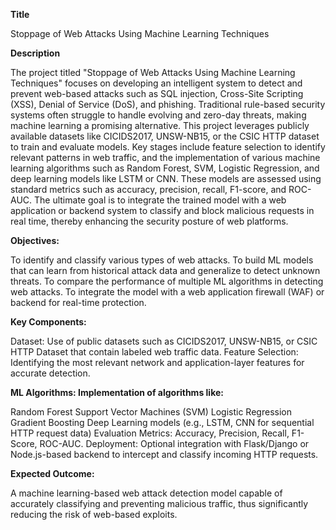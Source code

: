 **Title**

Stoppage of Web Attacks Using Machine Learning Techniques

**Description**

The project titled "Stoppage of Web Attacks Using Machine Learning Techniques" focuses on developing an intelligent system to detect and prevent 
web-based attacks such as SQL injection, Cross-Site Scripting (XSS), Denial of Service (DoS), and phishing. Traditional rule-based security systems often 
struggle to handle evolving and zero-day threats, making machine learning a promising alternative. This project leverages publicly available datasets like CICIDS2017, UNSW-NB15, or
 the CSIC HTTP dataset to train and evaluate models. Key stages include feature selection to identify relevant patterns in web traffic, and the implementation of various 
machine learning algorithms such as Random Forest, SVM, Logistic Regression, and deep learning models like LSTM or CNN. These models are assessed using standard metrics such 
as accuracy, precision, recall, F1-score, and ROC-AUC. The ultimate goal is to integrate the trained model with a web application or backend system to classify and block 
malicious requests in real time, thereby enhancing the security posture of web platforms.

**Objectives:**

To identify and classify various types of web attacks.
To build ML models that can learn from historical attack data and generalize to detect unknown threats.
To compare the performance of multiple ML algorithms in detecting web attacks.
To integrate the model with a web application firewall (WAF) or backend for real-time protection.

**Key Components:**

Dataset: Use of public datasets such as CICIDS2017, UNSW-NB15, or CSIC HTTP Dataset that contain labeled web traffic data.
Feature Selection: Identifying the most relevant network and application-layer features for accurate detection.

**ML Algorithms: Implementation of algorithms like:**

Random Forest
Support Vector Machines (SVM)
Logistic Regression
Gradient Boosting
Deep Learning models (e.g., LSTM, CNN for sequential HTTP request data)
Evaluation Metrics: Accuracy, Precision, Recall, F1-Score, ROC-AUC.
Deployment: Optional integration with Flask/Django or Node.js-based backend to intercept and classify incoming HTTP requests.

**Expected Outcome:**

A machine learning-based web attack detection model capable of accurately classifying and preventing malicious
traffic, thus significantly reducing the risk of web-based exploits.






